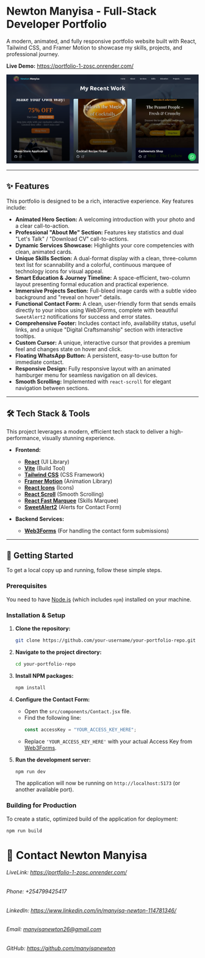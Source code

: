 # Newton Manyisa - Full-Stack Developer Portfolio

A modern, animated, and fully responsive portfolio website built with React, Tailwind CSS, and Framer Motion to showcase my skills, projects, and professional journey.

**Live Demo:** https://portfolio-1-zosc.onrender.com/

![Portfolio Screenshot](./public/screenshot.png)

---

## ✨ Features

This portfolio is designed to be a rich, interactive experience. Key features include:

- **Animated Hero Section:** A welcoming introduction with your photo and a clear call-to-action.
- **Professional "About Me" Section:** Features key statistics and dual "Let's Talk" / "Download CV" call-to-actions.
- **Dynamic Services Showcase:** Highlights your core competencies with clean, animated cards.
- **Unique Skills Section:** A dual-format display with a clean, three-column text list for scannability and a colorful, continuous marquee of technology icons for visual appeal.
- **Smart Education & Journey Timeline:** A space-efficient, two-column layout presenting formal education and practical experience.
- **Immersive Projects Section:** Full-bleed image cards with a subtle video background and "reveal on hover" details.
- **Functional Contact Form:** A clean, user-friendly form that sends emails directly to your inbox using Web3Forms, complete with beautiful `SweetAlert2` notifications for success and error states.
- **Comprehensive Footer:** Includes contact info, availability status, useful links, and a unique "Digital Craftsmanship" section with interactive tooltips.
- **Custom Cursor:** A unique, interactive cursor that provides a premium feel and changes state on hover and click.
- **Floating WhatsApp Button:** A persistent, easy-to-use button for immediate contact.
- **Responsive Design:** Fully responsive layout with an animated hamburger menu for seamless navigation on all devices.
- **Smooth Scrolling:** Implemented with `react-scroll` for elegant navigation between sections.

---

## 🛠️ Tech Stack & Tools

This project leverages a modern, efficient tech stack to deliver a high-performance, visually stunning experience.

- **Frontend:**

  - [**React**](https://reactjs.org/) (UI Library)
  - [**Vite**](https://vitejs.dev/) (Build Tool)
  - [**Tailwind CSS**](https://tailwindcss.com/) (CSS Framework)
  - [**Framer Motion**](https://www.framer.com/motion/) (Animation Library)
  - [**React Icons**](https://react-icons.github.io/react-icons/) (Icons)
  - [**React Scroll**](https://github.com/fisshy/react-scroll) (Smooth Scrolling)
  - [**React Fast Marquee**](https://www.react-fast-marquee.com/) (Skills Marquee)
  - [**SweetAlert2**](https://sweetalert2.github.io/) (Alerts for Contact Form)

- **Backend Services:**
  - [**Web3Forms**](https://web3forms.com/) (For handling the contact form submissions)

---

## 🚀 Getting Started

To get a local copy up and running, follow these simple steps.

### Prerequisites

You need to have [Node.js](https://nodejs.org/) (which includes `npm`) installed on your machine.

### Installation & Setup

1.  **Clone the repository:**

    ```bash
    git clone https://github.com/your-username/your-portfolio-repo.git
    ```

2.  **Navigate to the project directory:**

    ```bash
    cd your-portfolio-repo
    ```

3.  **Install NPM packages:**

    ```bash
    npm install
    ```

4.  **Configure the Contact Form:**

    - Open the `src/components/Contact.jsx` file.
    - Find the following line:
      ```javascript
      const accessKey = "YOUR_ACCESS_KEY_HERE";
      ```
    - Replace `'YOUR_ACCESS_KEY_HERE'` with your actual Access Key from [Web3Forms](https://web3forms.com).

5.  **Run the development server:**
    ```bash
    npm run dev
    ```
    The application will now be running on `http://localhost:5173` (or another available port).

### Building for Production

To create a static, optimized build of the application for deployment:

```bash
npm run build
```

# 👤 Contact Newton Manyisa

###### LiveLink: https://portfolio-1-zosc.onrender.com/

###### Phone: +254799425417

###### LinkedIn: https://www.linkedin.com/in/manyisa-newton-114781346/

###### Email: manyisanewton26@gmail.com

###### GitHub: https://github.com/manyisanewton
